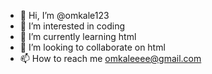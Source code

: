 - 👋 Hi, I’m @omkale123
- 👀 I’m interested in coding
- 🌱 I’m currently learning html
- 💞️ I’m looking to collaborate on html
- 📫 How to reach me omkaleeee@gmail.com

<!---
omkale123/omkale123 is a ✨ special ✨ repository because its `README.md` (this file) appears on your GitHub profile.
You can click the Preview link to take a look at your changes.
--->

